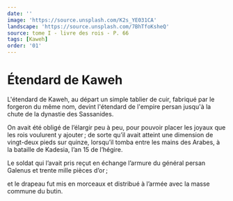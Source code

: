 ```yaml
---
date: ''
image: 'https://source.unsplash.com/K2s_YE031CA'
landscape: 'https://source.unsplash.com/7BhTfoKsheQ'
source: tome I - livre des rois - P. 66
tags: [Kaweh]
order: '01'
---
```


# Étendard de Kaweh

L'étendard de Kaweh, au départ un simple tablier de cuir, fabriqué par le forgeron du même nom, devint l'étendard de l'empire persan jusqu'à la chute de la dynastie des Sassanides.

On avait été obligé de l’élargir peu à peu, pour pouvoir placer les joyaux que les rois voulurent y ajouter ; de sorte qu’il avait atteint une dimension de vingt-deux pieds sur quinze, lorsqu’il tomba entre les mains des Arabes, à la bataille de Kadesia, l’an 15 de l’hégire.

Le soldat qui l’avait pris reçut en échange l’armure du général persan Galenus et trente mille pièces d’or ;

et le drapeau fut mis en morceaux et distribué à l’armée avec la masse commune du butin.
